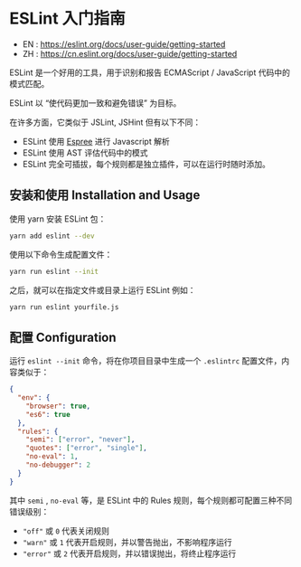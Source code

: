 # ESLint 入门指南

- EN : <https://eslint.org/docs/user-guide/getting-started>
- ZH : <https://cn.eslint.org/docs/user-guide/getting-started>

ESLint 是一个好用的工具，用于识别和报告 ECMAScript / JavaScript 代码中的模式匹配。

ESLint 以 “使代码更加一致和避免错误” 为目标。

在许多方面，它类似于 JSLint, JSHint 但有以下不同：

- ESLint 使用 [Espree] 进行 Javascript 解析
- ESLint 使用 AST 评估代码中的模式
- ESLint 完全可插拔，每个规则都是独立插件，可以在运行时随时添加。

[Espree]: https://github.com/eslint/espree

## 安装和使用 Installation and Usage

使用 yarn 安装 ESLint 包：

```sh
yarn add eslint --dev
```

使用以下命令生成配置文件：

```sh
yarn run eslint --init
```

之后，就可以在指定文件或目录上运行 ESLint 例如：

```sh
yarn run eslint yourfile.js
```

## 配置 Configuration

运行 `eslint --init` 命令，将在你项目目录中生成一个 `.eslintrc` 配置文件，内容类似于：

```json
{
  "env": {
    "browser": true,
    "es6": true
  },
  "rules": {
    "semi": ["error", "never"],
    "quotes": ["error", "single"],
    "no-eval": 1,
    "no-debugger": 2
  }
}
```

其中 `semi` , `no-eval` 等，是 ESLint 中的 Rules 规则，每个规则都可配置三种不同错误级别：

- `"off"` 或 `0` 代表关闭规则
- `"warn"` 或 `1` 代表开启规则，并以警告抛出，不影响程序运行
- `"error"` 或 `2` 代表开启规则，并以错误抛出，将终止程序运行

